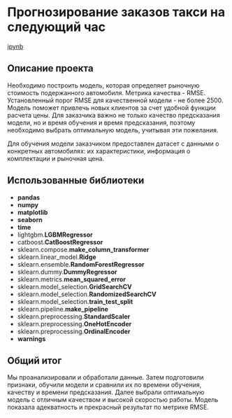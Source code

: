 # Прогнозирование заказов такси на следующий час
[ipynb](https://github.com/tkachuk45/portfolio/blob/main/car_prices/car_prices_project.ipynb)

## Описание проекта
Необходимо построить модель, которая определяет рыночную стоимость подержанного автомобиля. Метрика качества - RMSE. Установленный порог RMSE для качественной модели - не более 2500. Модель поможет привлечь новых клиентов за счет удобной функции расчета цены. Для заказчика важно не только качество предсказания модели, но и время обучения и время предсказания, поэтому необходимо выбрать оптимальную модель, учитывая эти пожелания.

Для обучения модели заказчиком предоставлен датасет с данными о конкретных автомобилях: их характеристики, информация о комплектации и рыночная цена.

## Использованные библиотеки
- **pandas**
- **numpy**
- **matplotlib**
- **seaborn**
- **time**
- lightgbm.**LGBMRegressor**
- catboost.**CatBoostRegressor**
- sklearn.compose.**make_column_transformer**
- sklearn.linear_model.**Ridge**
- sklearn.ensemble.**RandomForestRegressor**
- sklearn.dummy.**DummyRegressor**
- sklearn.metrics.**mean_squared_error**
- sklearn.model_selection.**GridSearchCV**
- sklearn.model_selection.**RandomizedSearchCV**
- sklearn.model_selection.**train_test_split**
- sklearn.pipeline.**make_pipeline**
- sklearn.preprocessing.**StandardScaler**
- sklearn.preprocessing.**OneHotEncoder** 
- sklearn.preprocessing.**OrdinalEncoder**
- **warnings**

## Общий итог
Мы проанализировали и обработали данные. Затем подготовили признаки, обучили модели и сравнили их по времени обучения, качеству и времени предсказания. Далее выбрали оптимальную модель с отличным качеством и высокой скоростью работы. Модель показала адекватность и прекрасный результат по метрике RMSE.

